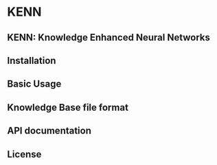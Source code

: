 # KENN
## KENN: Knowledge Enhanced Neural Networks

## Installation

## Basic Usage

## Knowledge Base file format

## API documentation

## License

